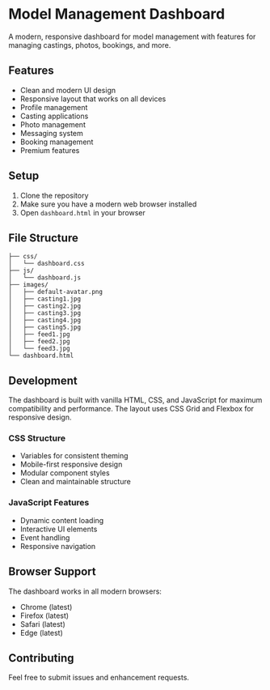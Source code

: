 # Model Management Dashboard

A modern, responsive dashboard for model management with features for managing castings, photos, bookings, and more.

## Features

- Clean and modern UI design
- Responsive layout that works on all devices
- Profile management
- Casting applications
- Photo management
- Messaging system
- Booking management
- Premium features

## Setup

1. Clone the repository
2. Make sure you have a modern web browser installed
3. Open `dashboard.html` in your browser

## File Structure

```
├── css/
│   └── dashboard.css
├── js/
│   └── dashboard.js
├── images/
│   ├── default-avatar.png
│   ├── casting1.jpg
│   ├── casting2.jpg
│   ├── casting3.jpg
│   ├── casting4.jpg
│   ├── casting5.jpg
│   ├── feed1.jpg
│   ├── feed2.jpg
│   └── feed3.jpg
└── dashboard.html
```

## Development

The dashboard is built with vanilla HTML, CSS, and JavaScript for maximum compatibility and performance. The layout uses CSS Grid and Flexbox for responsive design.

### CSS Structure

- Variables for consistent theming
- Mobile-first responsive design
- Modular component styles
- Clean and maintainable structure

### JavaScript Features

- Dynamic content loading
- Interactive UI elements
- Event handling
- Responsive navigation

## Browser Support

The dashboard works in all modern browsers:

- Chrome (latest)
- Firefox (latest)
- Safari (latest)
- Edge (latest)

## Contributing

Feel free to submit issues and enhancement requests.
